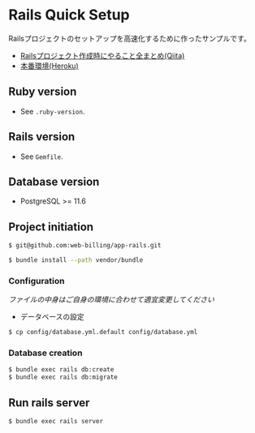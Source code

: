 # Rails Quick Setup
Railsプロジェクトのセットアップを高速化するために作ったサンプルです。

- [Railsプロジェクト作成時にやること全まとめ(Qiita)](https://qiita.com/d0ne1s/items/16b0815bb5bc0ed13eb8)
- [本番環境(Heroku)](https://rails-quick-setup.herokuapp.com/)

## Ruby version

- See `.ruby-version`.

## Rails version

- See `Gemfile`.

## Database version

- PostgreSQL >= 11.6

## Project initiation

```bash
$ git@github.com:web-billing/app-rails.git
```
```bash
$ bundle install --path vendor/bundle
```

### Configuration

*ファイルの中身はご自身の環境に合わせて適宜変更してください*

- データベースの設定

```bash
$ cp config/database.yml.default config/database.yml
```

### Database creation

```bash
$ bundle exec rails db:create
$ bundle exec rails db:migrate
```

## Run rails server

```bash
$ bundle exec rails server
```